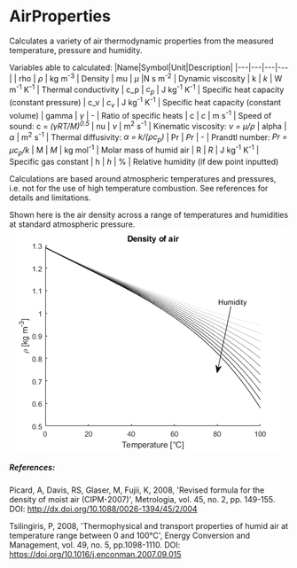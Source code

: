 # AirProperties
 Calculates a variety of air thermodynamic properties from the measured temperature, pressure and humidity.

Variables able to calculated:
 |Name|Symbol|Unit|Description|
 |---|---|---|---|
 | rho | _&rho;_ | kg m<sup>-3</sup> | Density
 | mu | _&mu;_ |N s m<sup>-2</sup> | Dynamic viscosity
 | k | _k_ | W m<sup>-1</sup> K<sup>-1</sup> | Thermal conductivity
 | c_p | _c<sub>p</sub>_ | J kg<sup>-1</sup> K<sup>-1</sup> | Specific heat capacity (constant pressure)
 | c_v | _c<sub>v</sub>_ | J kg<sup>-1</sup> K<sup>-1</sup> | Specific heat capacity (constant volume)
 | gamma | _&gamma;_ | - | Ratio of specific heats
 | c | _c_ | m s<sup>-1</sup> | Speed of sound: c = _(&gamma;RT/M)<sup>0.5</sup>_
 | nu | _&nu;_ | m<sup>2</sup> s<sup>-1</sup> | Kinematic viscosity: _&nu; = &mu;/&rho;_
 | alpha | _&alpha;_ | m<sup>2</sup> s<sup>-1</sup> | Thermal diffusivity: _&alpha; = k/(&rho;c<sub>p</sub>)_
 | Pr | _Pr_ | - | Prandtl number: _Pr = &mu;c<sub>p</sub>/k_
 | M | _M_ | kg mol<sup>-1</sup> | Molar mass of humid air
 | R | _R_ | J kg<sup>-1</sup> K<sup>-1</sup> | Specific gas constant
 | h | _h_ | % | Relative humidity (if dew point inputted)

Calculations are based around atmospheric temperatures and pressures, i.e. not for the use of high temperature combustion. See references for details and limitations.

Shown here is the air density across a range of temperatures and humidities at standard atmospheric pressure. 
![Air density](https://github.com/sjfitz/AirProperties/blob/main/AirDensityExample.png)

##### References:

Picard, A, Davis, RS, Glaser, M, Fujii, K, 2008, 'Revised formula for the density of moist air (CIPM-2007)', Metrologia, vol. 45, no. 2, pp. 149-155. DOI: http://dx.doi.org/10.1088/0026-1394/45/2/004

Tsilingiris, P, 2008, 'Thermophysical and transport properties of humid air at temperature range between 0 and 100°C', Energy Conversion and Management, vol. 49, no. 5, pp.1098-1110. DOI: https://doi.org/10.1016/j.enconman.2007.09.015
